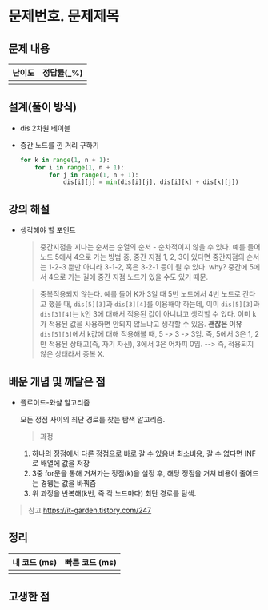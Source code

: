 # 문제번호. 문제제목

## 문제 내용


| 난이도 | 정답률(\_%) |
| :----: | :---------: |
|        |             |

## 설계(풀이 방식)
- dis 2차원 테이블


- 중간 노드를 낀 거리 구하기
    ```python
    for k in range(1, n + 1):        
        for i in range(1, n + 1):
            for j in range(1, n + 1):
                dis[i][j] = min(dis[i][j], dis[i][k] + dis[k][j])
    ```

## 강의 해설
- 생각해야 할 포인트
    > 중간지점을 지나는 순서는 순열의 순서 - 순차적이지 않을 수 있다.
    예를 들어 노드 5에서 4으로 가는 방법 중, 중간 지점 1, 2, 3이 있다면 중간지점의 순서는 1-2-3 뿐만 아니라 3-1-2, 혹은 3-2-1 등이 될 수 있다. 
    why? 중간에 5에서 4으로 가는 길에 중간 지점 노드가 있을 수도 있기 때문.
        
    
    > 중복적용되지 않는다.
    예를 들어 K가 3일 때 5번 노드에서 4번 노드로 간다고 했을 때, `dis[5][3]`과 `dis[3][4]`를 이용해야 하는데, 이미 `dis[5][3]`과 `dis[3][4]`는 k인 3에 대해서 적용된 값이 아니냐고 생각할 수 있다. 이미 k가 적용된 값을 사용하면 안되지 않느냐고 생각할 수 있음. 
    **괜찮은 이유**
    `dis[5][3]`에서 k값에 대해 적용해볼 때, 5 -> 3 -> 3임. 즉, 5에서 3은 1, 2만 적용된 상태고(즉, 자기 자신), 3에서 3은 어차피 0임. --> 즉, 적용되지 않은 상태라서 중복 X.

## 배운 개념 및 깨달은 점
- 플로이드-와샬 알고리즘

    모든 정점 사이의 최단 경로를 찾는 탐색 알고리즘.

    > 과정
    1. 하나의 정점에서 다른 정점으로 바로 갈 수 있음녀 최소비용, 갈 수 없다면 INF로 배열에 값을 저장
    2. 3중 for문을 통해 거쳐가는 정점(k)을 설정 후, 해당 정점을 거쳐 비용이 줄어드는 경웽는 값을 바꿔줌
    3. 위 과정을 반복해(k번, 즉 각 노드마다) 최단 경로를 탐색.

> 참고
https://it-garden.tistory.com/247

## 정리

| 내 코드 (ms) | 빠른 코드 (ms) |
| :----------: | :------------: |
|              |                |

## 고생한 점